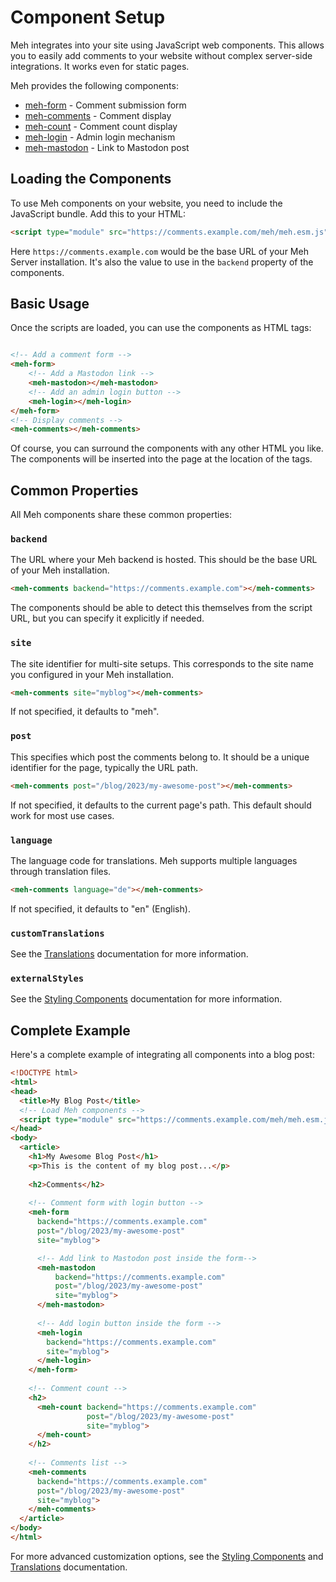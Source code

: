 # Component Setup

Meh integrates into your site using JavaScript web components. This allows you to easily add comments to your website without complex server-side integrations. It works even for static pages. 

Meh provides the following components:

* [meh-form](../frontend/src/components/meh-form/readme.md) - Comment submission form
* [meh-comments](../frontend/src/components/meh-comments/readme.md) - Comment display
* [meh-count](../frontend/src/components/meh-count/readme.md) - Comment count display
* [meh-login](../frontend/src/components/meh-login/readme.md) - Admin login mechanism
* [meh-mastodon](../frontend/src/components/meh-mastodon/readme.md) - Link to Mastodon post


## Loading the Components

To use Meh components on your website, you need to include the JavaScript bundle. Add this to your HTML:

```html
<script type="module" src="https://comments.example.com/meh/meh.esm.js"></script>
```

Here `https://comments.example.com` would be the base URL of your Meh Server installation. It's also the value to use in the `backend` property of the components.

## Basic Usage

Once the scripts are loaded, you can use the components as HTML tags:

```html

<!-- Add a comment form -->
<meh-form>
    <!-- Add a Mastodon link -->
    <meh-mastodon></meh-mastodon>
    <!-- Add an admin login button -->
    <meh-login></meh-login>
</meh-form>
<!-- Display comments -->
<meh-comments></meh-comments>
```

Of course, you can surround the components with any other HTML you like. The components will be inserted into the page at the location of the tags.

## Common Properties

All Meh components share these common properties:

### `backend`

The URL where your Meh backend is hosted. This should be the base URL of your Meh installation.
 
```html
<meh-comments backend="https://comments.example.com"></meh-comments>
```

The components should be able to detect this themselves from the script URL, but you can specify it explicitly if needed.

### `site`

The site identifier for multi-site setups. This corresponds to the site name you configured in your Meh installation.

```html
<meh-comments site="myblog"></meh-comments>
```

If not specified, it defaults to "meh".

### `post`

This specifies which post the comments belong to. It should be a unique identifier for the page, typically the URL path.

```html
<meh-comments post="/blog/2023/my-awesome-post"></meh-comments>
```

If not specified, it defaults to the current page's path. This default should work for most use cases.

### `language`

The language code for translations. Meh supports multiple languages through translation files.

```html
<meh-comments language="de"></meh-comments>
```

If not specified, it defaults to "en" (English).

### `customTranslations`

See the [Translations](translations.md) documentation for more information.

### `externalStyles`

See the [Styling Components](styling.md) documentation for more information.


## Complete Example

Here's a complete example of integrating all components into a blog post:

```html
<!DOCTYPE html>
<html>
<head>
  <title>My Blog Post</title>
  <!-- Load Meh components -->
  <script type="module" src="https://comments.example.com/meh/meh.esm.js"></script>
</head>
<body>
  <article>
    <h1>My Awesome Blog Post</h1>
    <p>This is the content of my blog post...</p>
    
    <h2>Comments</h2>
    
    <!-- Comment form with login button -->
    <meh-form
      backend="https://comments.example.com"
      post="/blog/2023/my-awesome-post"
      site="myblog">

      <!-- Add link to Mastodon post inside the form-->
      <meh-mastodon
          backend="https://comments.example.com"
          post="/blog/2023/my-awesome-post"
          site="myblog">
      </meh-mastodon>
      
      <!-- Add login button inside the form -->
      <meh-login
        backend="https://comments.example.com"
        site="myblog">
      </meh-login>
    </meh-form>
    
    <!-- Comment count -->
    <h2>
      <meh-count backend="https://comments.example.com"
                 post="/blog/2023/my-awesome-post"
                 site="myblog">
      </meh-count>
    </h2>
    
    <!-- Comments list -->
    <meh-comments
      backend="https://comments.example.com"
      post="/blog/2023/my-awesome-post"
      site="myblog">
    </meh-comments>
  </article>
</body>
</html>
```

For more advanced customization options, see the [Styling Components](styling.md) and [Translations](translations.md) documentation.
